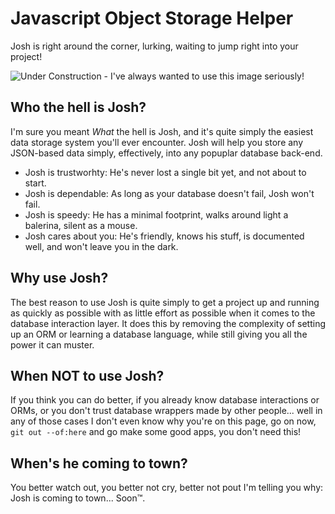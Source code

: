# Javascript Object Storage Helper

Josh is right around the corner, lurking, waiting to jump right into your project!

![Under Construction - I've always wanted to use this image seriously!](https://upload.wikimedia.org/wikipedia/en/4/4f/Under_construction.JPG)

## Who the hell is Josh?

I'm sure you meant *What* the hell is Josh, and it's quite simply the easiest data storage system you'll ever encounter. Josh will help you
store any JSON-based data simply, effectively, into any popuplar database back-end.

* Josh is trustworhty: He's never lost a single bit yet, and not about to start.
* Josh is dependable: As long as your database doesn't fail, Josh won't fail.
* Josh is speedy: He has a minimal footprint, walks around light a balerina, silent as a mouse.
* Josh cares about you: He's friendly, knows his stuff, is documented well, and won't leave you in the dark.

## Why use Josh?

The best reason to use Josh is quite simply to get a project up and running as quickly as possible with as little effort as possible when it
comes to the database interaction layer.  It does this by removing the complexity of setting up an ORM or learning a database language, while
still giving you all the power it can muster.

## When NOT to use Josh?

If you think you can do better, if you already know database interactions or ORMs, or you don't trust database wrappers made by other people...
well in any of those cases I don't even know why you're on this page, go on now, `git out --of:here` and go make some good apps, you don't need this!

## When's he coming to town?

You better watch out, you better not cry, better not pout I'm telling you why: Josh is coming to town... Soon™.
